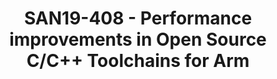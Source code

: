 ---
youtube_video_url: https://www.youtube.com/watch?v=71PbG2CPhHk
amazon_s3_presentation_url: https://static.linaro.org/connect/san19/presentations/san19-408.pdf
amazon_s3_video_url: https://static.linaro.org/connect/san19/videos/san19-408.mp4
categories:
- san19
description: Performance optimizations underpin great advances in the system efficiency
  of Arm-based devices, with C and C++ toolchains at the heart of code-generation
  technology for the Arm architecture. In this session I will give an overview of
  the work of the C/C++ compiler performance team at Arm, and discuss our recent successes
  and priorities for the coming year.
image: /assets/images/featured-images/san19/SAN19-408.png
session_attendee_num: '46'
session_id: SAN19-408
session_room: Sunset 3 (Session 3)
session_slot:
  end_time: '2019-09-26 11:25:00'
  start_time: '2019-09-26 11:00:00'
session_speakers:
- speaker_bio: As engineering manager and team lead for the compiler performance team
    at Arm, Im responsible for ensuring that software on Arm devices runs fast. Im
    also a GCC Maintainer for AArch64 and have a deep interest in hardware/software
    co-design.
  speaker_company: Arm
  speaker_image: /assets/images/speakers/san19/james-greenhalgh.jpg
  speaker_location: ''
  speaker_name: James Greenhalgh
  speaker_position: Principal Engineer
  speaker_url: ''
  speaker_username: james.greenhalgh
session_track: Tools
tag: session
tags:
- Validation and CI
title: SAN19-408 - Performance improvements in Open Source C/C++ Toolchains for Arm
---